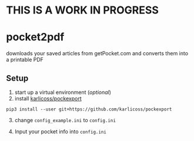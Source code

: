 # THIS IS A WORK IN PROGRESS

# pocket2pdf
 downloads your saved articles from getPocket.com and converts them into a printable PDF

## Setup
  1. start up a virtual environment (_optional_)
  2. install [karlicoss/pockexport](https://github.com/karlicoss/pockexport)

  ```pip3 install --user git+https://github.com/karlicoss/pockexport```

  3. change ```config_example.ini``` to ```config.ini```

  4. Input your pocket info into ```config.ini```
